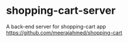 # shopping-cart-server
A back-end server for shopping-cart app https://github.com/meerajahmed/shopping-cart
